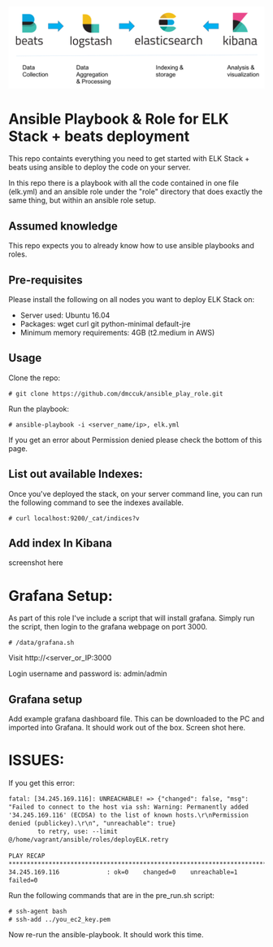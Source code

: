 ![Alt text](elk1.png?raw=true)

# Ansible Playbook & Role for ELK Stack + beats deployment

This repo containts everything you need to get started with ELK Stack + beats using ansible to deploy the code on your server.

In this repo there is a playbook with all the code contained in one file (elk.yml) and an ansible role under the "role" directory that does exactly the same thing, but within an ansible role setup.

## Assumed knowledge
This repo expects you to already know how to use ansible playbooks and roles.

## Pre-requisites
Please install the following on all nodes you want to deploy ELK Stack on:

 * Server used: Ubuntu 16.04
 * Packages: wget curl git python-minimal default-jre
 * Minimum memory requirements: 4GB (t2.medium in AWS)

## Usage
Clone the repo:

    # git clone https://github.com/dmccuk/ansible_play_role.git

Run the playbook:

    # ansible-playbook -i <server_name/ip>, elk.yml

If you get an error about Permission denied please check the bottom of this page.

## List out available Indexes:

Once you've deployed the stack, on your server command line, you can run the following command to see the indexes available.

    # curl localhost:9200/_cat/indices?v

## Add index In Kibana
screenshot here


# Grafana Setup:
As part of this role I've include a script that will install grafana. Simply run the script, then login to the grafana webpage on port 3000.

    # /data/grafana.sh

Visit http://<server_or_IP:3000

Login username and password is: admin/admin

## Grafana setup
Add example grafana dashboard file. This can be downloaded to the PC and imported into Grafana. It should work out of the box.
Screen shot here.

# ISSUES:
If you get this error:

```
fatal: [34.245.169.116]: UNREACHABLE! => {"changed": false, "msg": "Failed to connect to the host via ssh: Warning: Permanently added '34.245.169.116' (ECDSA) to the list of known hosts.\r\nPermission denied (publickey).\r\n", "unreachable": true}
        to retry, use: --limit @/home/vagrant/ansible/roles/deployELK.retry

PLAY RECAP ************************************************************************************************
34.245.169.116             : ok=0    changed=0    unreachable=1    failed=0
```

Run the following commands that are in the pre_run.sh script:
```
# ssh-agent bash
# ssh-add ../you_ec2_key.pem
```
Now re-run the ansible-playbook. It should work this time.
